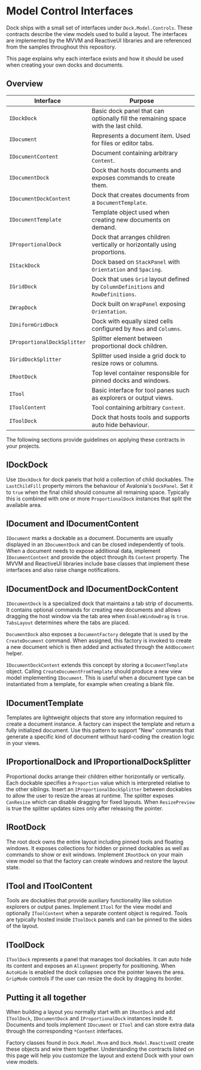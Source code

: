 # Model Control Interfaces

Dock ships with a small set of interfaces under `Dock.Model.Controls`.
These contracts describe the view models used to build a layout.
The interfaces are implemented by the MVVM and ReactiveUI libraries
and are referenced from the samples throughout this repository.

This page explains why each interface exists and how it should be used
when creating your own docks and documents.

## Overview

| Interface | Purpose |
| --- | --- |
| `IDockDock` | Basic dock panel that can optionally fill the remaining space with the last child. |
| `IDocument` | Represents a document item. Used for files or editor tabs. |
| `IDocumentContent` | Document containing arbitrary `Content`. |
| `IDocumentDock` | Dock that hosts documents and exposes commands to create them. |
| `IDocumentDockContent` | Dock that creates documents from a `DocumentTemplate`. |
| `IDocumentTemplate` | Template object used when creating new documents on demand. |
| `IProportionalDock` | Dock that arranges children vertically or horizontally using proportions. |
| `IStackDock` | Dock based on `StackPanel` with `Orientation` and `Spacing`. |
| `IGridDock` | Dock that uses `Grid` layout defined by `ColumnDefinitions` and `RowDefinitions`. |
| `IWrapDock` | Dock built on `WrapPanel` exposing `Orientation`. |
| `IUniformGridDock` | Dock with equally sized cells configured by `Rows` and `Columns`. |
| `IProportionalDockSplitter` | Splitter element between proportional dock children. |
| `IGridDockSplitter` | Splitter used inside a grid dock to resize rows or columns. |
| `IRootDock` | Top level container responsible for pinned docks and windows. |
| `ITool` | Basic interface for tool panes such as explorers or output views. |
| `IToolContent` | Tool containing arbitrary `Content`. |
| `IToolDock` | Dock that hosts tools and supports auto hide behaviour. |

The following sections provide guidelines on applying these contracts in your projects.

## IDockDock

Use `IDockDock` for dock panels that hold a collection of child dockables.
The `LastChildFill` property mirrors the behaviour of Avalonia's `DockPanel`.
Set it to `true` when the final child should consume all remaining space.
Typically this is combined with one or more `ProportionalDock` instances
that split the available area.

## IDocument and IDocumentContent

`IDocument` marks a dockable as a document. Documents are usually displayed
in an `IDocumentDock` and can be closed independently of tools. When a
document needs to expose additional data, implement `IDocumentContent` and
provide the object through its `Content` property. The MVVM and ReactiveUI
libraries include base classes that implement these interfaces and also
raise change notifications.

## IDocumentDock and IDocumentDockContent

`IDocumentDock` is a specialized dock that maintains a tab strip of
documents. It contains optional commands for creating new documents
and allows dragging the host window via the tab area when
`EnableWindowDrag` is `true`. `TabsLayout` determines where the tabs
are placed.

`DocumentDock` also exposes a `DocumentFactory` delegate that is used by
the `CreateDocument` command. When assigned, this factory is invoked to
create a new document which is then added and activated through the
`AddDocument` helper.

`IDocumentDockContent` extends this concept by storing a
`DocumentTemplate` object. Calling `CreateDocumentFromTemplate`
should produce a new view model implementing `IDocument`. This is
useful when a document type can be instantiated from a template,
for example when creating a blank file.

## IDocumentTemplate

Templates are lightweight objects that store any information required
to create a document instance. A factory can inspect the template
and return a fully initialized document. Use this pattern to support
"New" commands that generate a specific kind of document without
hard-coding the creation logic in your views.

## IProportionalDock and IProportionalDockSplitter

Proportional docks arrange their children either horizontally or
vertically. Each dockable specifies a `Proportion` value which is
interpreted relative to the other siblings. Insert an
`IProportionalDockSplitter` between dockables to allow the user to
resize the areas at runtime. The splitter exposes `CanResize`
which can disable dragging for fixed layouts.
When `ResizePreview` is true the splitter updates sizes only after releasing the pointer.

## IRootDock

The root dock owns the entire layout including pinned tools and
floating windows. It exposes collections for hidden or pinned
dockables as well as commands to show or exit windows. Implement
`IRootDock` on your main view model so that the factory can create
windows and restore the layout state.

## ITool and IToolContent

Tools are dockables that provide auxiliary functionality like
solution explorers or output panes. Implement `ITool` for the view
model and optionally `IToolContent` when a separate content object
is required. Tools are typically hosted inside `IToolDock` panels
and can be pinned to the sides of the layout.

## IToolDock

`IToolDock` represents a panel that manages tool dockables. It can
auto hide its content and exposes an `Alignment` property for
positioning. When `AutoHide` is enabled the dock collapses once the
pointer leaves the area. `GripMode` controls if the user can resize
the dock by dragging its border.

## Putting it all together

When building a layout you normally start with an `IRootDock` and add
`IToolDock`, `IDocumentDock` and `IProportionalDock` instances inside
it. Documents and tools implement `IDocument` or `ITool` and can store
extra data through the corresponding `*Content` interfaces.

Factory classes found in `Dock.Model.Mvvm` and `Dock.Model.ReactiveUI`
create these objects and wire them together. Understanding the
contracts listed on this page will help you customize the layout and
extend Dock with your own view models.

